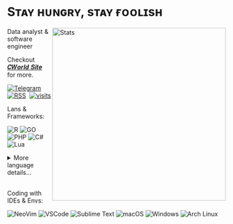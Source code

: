 # Sᴛᴀʏ ʜᴜɴɢʀʏ, sᴛᴀʏ ғᴏᴏʟɪsʜ

<img
src="https://github-readme-stats.vercel.app/api?username=cworld1&count_private=true&theme=vue-dark&show_icons=true&hide_border=true&border_radius=10&bg_color=2738493B&text_color=808080" alt="Stats" width="400" align="right"/>

Data analyst & software engineer

Checkout <a href="https://cworld.top/" target="_blank">𝑪𝑾𝒐𝒓𝒍𝒅 𝑺𝒊𝒕𝒆</a> for more.

[![Telegram](https://img.shields.io/badge/TG%20%E2%86%92-2CA5E0?style=for-the-badge&logo=telegram&logoColor=white)](https://t.me/cworld0_cn)&nbsp;
[![RSS](https://img.shields.io/badge/RSS%20%E2%86%92-FFA500?style=for-the-badge&logo=rss&logoColor=white)](https://cworld.top/rss.xml)&nbsp;
[![visits](https://komarev.com/ghpvc/?username=cworld1&style=for-the-badge&label=View&color=555555)](https://cworld.top/)

Lans & Frameworks:

![R](https://img.shields.io/badge/-276DC3?style=for-the-badge&logo=r&logoColor=white)
![GO](https://img.shields.io/badge/-00ADD8?style=for-the-badge&logo=go&logoColor=white)
![PHP](https://img.shields.io/badge/-777BB4?style=for-the-badge&logo=php&logoColor=white)
![C#](https://img.shields.io/badge/-239120?style=for-the-badge&logo=csharp&logoColor=white)
![Lua](https://img.shields.io/badge/-2C2D72?style=for-the-badge&logo=lua&logoColor=white)

<details>
<summary style="cursor: pointer">More language details...</summary>

### Basic languages

![Java](https://img.shields.io/badge/Java-ED8B00?style=for-the-badge&logo=openjdk&logoColor=white)
![SQL](https://img.shields.io/badge/SQL-F80000?style=for-the-badge&logo=oracle&logoColor=white)
<br/>
![HTML](https://img.shields.io/badge/-E34F26?style=for-the-badge&logo=html5&logoColor=white)
![TS](https://img.shields.io/badge/-007ACC?style=for-the-badge&logo=typescript&logoColor=white)
![C/C++](https://img.shields.io/badge/-%2300599C.svg?style=for-the-badge&logo=c%2B%2B&logoColor=white)
![Python](https://img.shields.io/badge/-FFD43B?style=for-the-badge&logo=python&logoColor=blue)

### Frameworks

![Qt](https://img.shields.io/badge/Qt-41CD52?style=for-the-badge&logo=qt&logoColor=white)
![Spring](https://img.shields.io/badge/Spring-6DB33F?style=for-the-badge&logo=spring&logoColor=white)
![Jupyter](https://img.shields.io/badge/Jupyter-F37626.svg?&style=for-the-badge&logo=Jupyter&logoColor=white)
<br/>
![Android](https://img.shields.io/badge/-3DDC84?style=for-the-badge&logo=android&logoColor=white)
![Unity](https://img.shields.io/badge/-100000?style=for-the-badge&logo=unity&logoColor=white)
![Vue](https://img.shields.io/badge/-35495E?style=for-the-badge&logo=vuedotjs&logoColor=4FC08D)
![React](https://img.shields.io/badge/-20232A?style=for-the-badge&logo=react&logoColor=61DAFB)
![Vite](https://img.shields.io/badge/-B73BFE?style=for-the-badge&logo=vite&logoColor=FFD62E)

### Most used languages

<img
  src="https://github-readme-stats.vercel.app/api/top-langs/?username=cworld1&layout=compact&count_private=true&theme=vue-dark&show_icons=true&hide_border=true&border_radius=10&bg_color=2738493B&text_color=808080"
/>

<img
  height="200"
  src="https://cr-skills-chart-widget.azurewebsites.net/api/api?username=cworld1&width=600&height=150&show-other-skills=true"
/>

</details>
<br/>

Coding with IDEs & Envs:

![NeoVim](https://img.shields.io/badge/-57A143?style=for-the-badge&logo=neovim&logoColor=white)
![VSCode](https://img.shields.io/badge/-0078D4?style=for-the-badge&logo=visual%20studio%20code&logoColor=white)
![Sublime Text](https://img.shields.io/badge/-%23575757.svg?&style=for-the-badge&logo=sublime-text&logoColor=important)
![macOS](https://img.shields.io/badge/-000000?style=for-the-badge&logo=apple&logoColor=white)
![Windows](https://img.shields.io/badge/-0078d4?style=for-the-badge&logo=windows-11&logoColor=white)
![Arch Linux](https://img.shields.io/badge/-1793D1?style=for-the-badge&logo=arch-linux&logoColor=white)

<!-- Shields badge fom: https://github.com/alexandresanlim/Badges4-README.md-Profile -->
